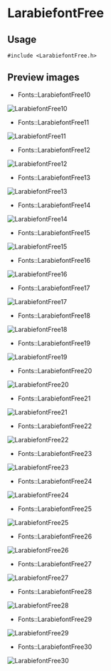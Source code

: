 LarabiefontFree
==========

Usage
------

    #include <LarabiefontFree.h>

Preview images
--------------
* Fonts::LarabiefontFree10 

![LarabiefontFree10](https://raw.githubusercontent.com/DisplayCore/LarabiefontFree/master/Preview/LarabiefontFree10.png)

* Fonts::LarabiefontFree11 

![LarabiefontFree11](https://raw.githubusercontent.com/DisplayCore/LarabiefontFree/master/Preview/LarabiefontFree11.png)

* Fonts::LarabiefontFree12 

![LarabiefontFree12](https://raw.githubusercontent.com/DisplayCore/LarabiefontFree/master/Preview/LarabiefontFree12.png)

* Fonts::LarabiefontFree13 

![LarabiefontFree13](https://raw.githubusercontent.com/DisplayCore/LarabiefontFree/master/Preview/LarabiefontFree13.png)

* Fonts::LarabiefontFree14 

![LarabiefontFree14](https://raw.githubusercontent.com/DisplayCore/LarabiefontFree/master/Preview/LarabiefontFree14.png)

* Fonts::LarabiefontFree15 

![LarabiefontFree15](https://raw.githubusercontent.com/DisplayCore/LarabiefontFree/master/Preview/LarabiefontFree15.png)

* Fonts::LarabiefontFree16 

![LarabiefontFree16](https://raw.githubusercontent.com/DisplayCore/LarabiefontFree/master/Preview/LarabiefontFree16.png)

* Fonts::LarabiefontFree17 

![LarabiefontFree17](https://raw.githubusercontent.com/DisplayCore/LarabiefontFree/master/Preview/LarabiefontFree17.png)

* Fonts::LarabiefontFree18 

![LarabiefontFree18](https://raw.githubusercontent.com/DisplayCore/LarabiefontFree/master/Preview/LarabiefontFree18.png)

* Fonts::LarabiefontFree19 

![LarabiefontFree19](https://raw.githubusercontent.com/DisplayCore/LarabiefontFree/master/Preview/LarabiefontFree19.png)

* Fonts::LarabiefontFree20 

![LarabiefontFree20](https://raw.githubusercontent.com/DisplayCore/LarabiefontFree/master/Preview/LarabiefontFree20.png)

* Fonts::LarabiefontFree21 

![LarabiefontFree21](https://raw.githubusercontent.com/DisplayCore/LarabiefontFree/master/Preview/LarabiefontFree21.png)

* Fonts::LarabiefontFree22 

![LarabiefontFree22](https://raw.githubusercontent.com/DisplayCore/LarabiefontFree/master/Preview/LarabiefontFree22.png)

* Fonts::LarabiefontFree23 

![LarabiefontFree23](https://raw.githubusercontent.com/DisplayCore/LarabiefontFree/master/Preview/LarabiefontFree23.png)

* Fonts::LarabiefontFree24 

![LarabiefontFree24](https://raw.githubusercontent.com/DisplayCore/LarabiefontFree/master/Preview/LarabiefontFree24.png)

* Fonts::LarabiefontFree25 

![LarabiefontFree25](https://raw.githubusercontent.com/DisplayCore/LarabiefontFree/master/Preview/LarabiefontFree25.png)

* Fonts::LarabiefontFree26 

![LarabiefontFree26](https://raw.githubusercontent.com/DisplayCore/LarabiefontFree/master/Preview/LarabiefontFree26.png)

* Fonts::LarabiefontFree27 

![LarabiefontFree27](https://raw.githubusercontent.com/DisplayCore/LarabiefontFree/master/Preview/LarabiefontFree27.png)

* Fonts::LarabiefontFree28 

![LarabiefontFree28](https://raw.githubusercontent.com/DisplayCore/LarabiefontFree/master/Preview/LarabiefontFree28.png)

* Fonts::LarabiefontFree29 

![LarabiefontFree29](https://raw.githubusercontent.com/DisplayCore/LarabiefontFree/master/Preview/LarabiefontFree29.png)

* Fonts::LarabiefontFree30 

![LarabiefontFree30](https://raw.githubusercontent.com/DisplayCore/LarabiefontFree/master/Preview/LarabiefontFree30.png)


